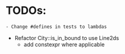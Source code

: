 # TODOs:
	- Change #defines in tests to lambdas
  - Refactor City::is_in_bound to use Line2ds
 	- add constexpr where applicable
